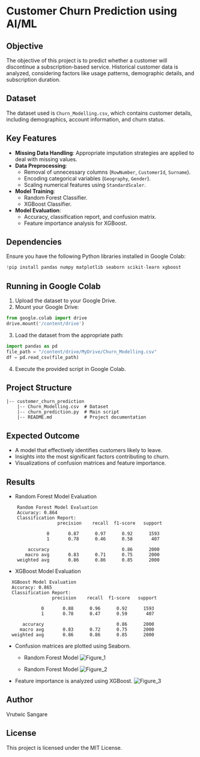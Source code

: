 # Customer Churn Prediction using AI/ML

## Objective
The objective of this project is to predict whether a customer will discontinue a subscription-based service. Historical customer data is analyzed, considering factors like usage patterns, demographic details, and subscription duration. 

## Dataset
The dataset used is `Churn_Modelling.csv`, which contains customer details, including demographics, account information, and churn status. 

## Key Features
- **Missing Data Handling**: Appropriate imputation strategies are applied to deal with missing values.
- **Data Preprocessing**:
  - Removal of unnecessary columns (`RowNumber`, `CustomerId`, `Surname`).
  - Encoding categorical variables (`Geography`, `Gender`).
  - Scaling numerical features using `StandardScaler`.
- **Model Training**:
  - Random Forest Classifier.
  - XGBoost Classifier.
- **Model Evaluation**:
  - Accuracy, classification report, and confusion matrix.
  - Feature importance analysis for XGBoost.

## Dependencies
Ensure you have the following Python libraries installed in Google Colab:

```python
!pip install pandas numpy matplotlib seaborn scikit-learn xgboost
```

## Running in Google Colab
1. Upload the dataset to your Google Drive.
2. Mount your Google Drive:

```python
from google.colab import drive
drive.mount('/content/drive')
```

3. Load the dataset from the appropriate path:

```python
import pandas as pd
file_path = "/content/drive/MyDrive/Churn_Modelling.csv"
df = pd.read_csv(file_path)
```

4. Execute the provided script in Google Colab.

## Project Structure
```
|-- customer_churn_prediction
    |-- Churn_Modelling.csv  # Dataset
    |-- churn_prediction.py  # Main script
    |-- README.md            # Project documentation
```

## Expected Outcome
- A model that effectively identifies customers likely to leave.
- Insights into the most significant factors contributing to churn.
- Visualizations of confusion matrices and feature importance.

## Results
- Random Forest Model Evaluation
```
    Random Forest Model Evaluation
    Accuracy: 0.864
    Classification Report:
                   precision    recall  f1-score   support
    
               0       0.87      0.97      0.92      1593
               1       0.78      0.46      0.58       407
    
        accuracy                           0.86      2000
       macro avg       0.83      0.71      0.75      2000
    weighted avg       0.86      0.86      0.85      2000
```
- XGBoost Model Evaluation
```
  XGBoost Model Evaluation
  Accuracy: 0.865
  Classification Report:
                 precision    recall  f1-score   support
  
             0       0.88      0.96      0.92      1593
             1       0.78      0.47      0.59       407
  
      accuracy                           0.86      2000
     macro avg       0.83      0.72      0.75      2000
  weighted avg       0.86      0.86      0.85      2000
```

- Confusion matrices are plotted using Seaborn.
  * Random Forest Model
  ![Figure_1](https://github.com/user-attachments/assets/a059cdd6-ab17-4dd1-9aff-4e01008a322f)

  * Random Forest Model
  ![Figure_2](https://github.com/user-attachments/assets/bb89c11b-8bc9-46f4-adf2-1c66d54849d6)


- Feature importance is analyzed using XGBoost.
  ![Figure_3](https://github.com/user-attachments/assets/b378c650-43f5-458e-886c-fca856899ac0)


## Author
Vrutwic Sangare

## License
This project is licensed under the MIT License.
